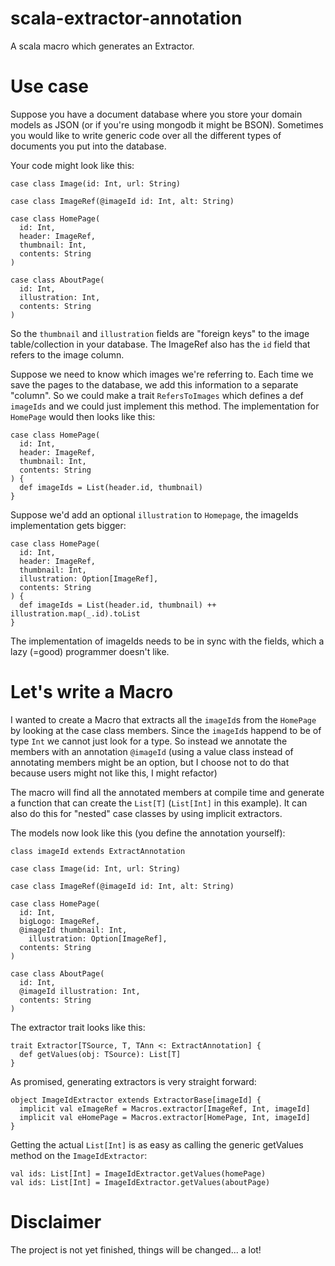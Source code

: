 scala-extractor-annotation
==========================
A scala macro which generates an Extractor.

Use case
========
Suppose you have a document database where you store your domain models as JSON (or if you're using mongodb it might be BSON). Sometimes you would like to write generic code over all the different types of documents you put into the database.

Your code might look like this:

    case class Image(id: Int, url: String)
    
    case class ImageRef(@imageId id: Int, alt: String)
    
    case class HomePage(
      id: Int,
      header: ImageRef,
      thumbnail: Int,
      contents: String
    )
        
    case class AboutPage(
      id: Int,
      illustration: Int,
      contents: String
    )

So the `thumbnail` and `illustration` fields are "foreign keys" to the image table/collection in your database. The ImageRef also has the `id` field that refers to the image column.

Suppose we need to know which images we're referring to. Each time we save the pages to the database, we add this information to a separate "column". So we could make a trait `RefersToImages` which defines a def `imageIds` and we could just implement this method. The implementation for `HomePage` would then looks like this:

    case class HomePage(
      id: Int,
      header: ImageRef,
      thumbnail: Int,
      contents: String
    ) {
      def imageIds = List(header.id, thumbnail)
    }
    
Suppose we'd add an optional `illustration` to `Homepage`, the imageIds implementation gets bigger:

    case class HomePage(
      id: Int,
      header: ImageRef,
      thumbnail: Int,
      illustration: Option[ImageRef],
      contents: String
    ) {
      def imageIds = List(header.id, thumbnail) ++ illustration.map(_.id).toList
    }

The implementation of imageIds needs to be in sync with the fields, which a lazy (=good) programmer doesn't like.

Let's write a Macro
===================
I wanted to create a Macro that extracts all the `imageId`s from the `HomePage` by looking at the case class members. Since the `imageId`s happend to be of type `Int` we cannot just look for a type. So instead we annotate the members with an annotation `@imageId` (using a value class instead of annotating members might be an option, but I choose not to do that because users might not like this, I might refactor)

The macro will find all the annotated members at compile time and generate a function that can create the `List[T]` (`List[Int]` in this example). It can also do this for "nested" case classes by using implicit extractors.

The models now look like this (you define the annotation yourself):

    class imageId extends ExtractAnnotation
    
    case class Image(id: Int, url: String)
    
    case class ImageRef(@imageId id: Int, alt: String)
    
    case class HomePage(
      id: Int,
      bigLogo: ImageRef,
      @imageId thumbnail: Int,
	    illustration: Option[ImageRef],
      contents: String
    )
        
    case class AboutPage(
      id: Int,
      @imageId illustration: Int,
      contents: String
    )


The extractor trait looks like this:

    trait Extractor[TSource, T, TAnn <: ExtractAnnotation] {
      def getValues(obj: TSource): List[T]
    }

As promised, generating extractors is very straight forward:

    object ImageIdExtractor extends ExtractorBase[imageId] {
      implicit val eImageRef = Macros.extractor[ImageRef, Int, imageId]
      implicit val eHomePage = Macros.extractor[HomePage, Int, imageId]
    }

Getting the actual `List[Int]` is as easy as calling the generic getValues method on the `ImageIdExtractor`:

    val ids: List[Int] = ImageIdExtractor.getValues(homePage)
    val ids: List[Int] = ImageIdExtractor.getValues(aboutPage)


Disclaimer
==========
The project is not yet finished, things will be changed... a lot!
